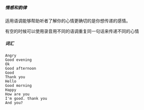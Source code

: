 ##### 情感和韵律

适用语调能够帮助听者了解你的心情更确切的是你想传递的感情。

有空的时候可以使用录音用不同的语调重复同一句话来传递不同的心情

##### 词汇

```
Angry
Good evening
Ok
Good afternoon
Good 
Thank you
Hello 
Good morning
Happy
How are you
I'm good. thank you
And you?


```

